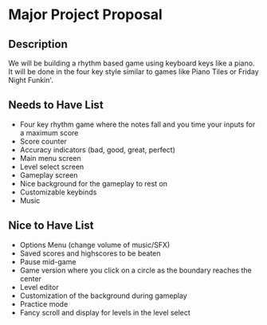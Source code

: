 # Major Project Proposal

## Description
We will be building a rhythm based game using keyboard keys like a piano. It will be done in the four key style similar to games like Piano Tiles or Friday Night Funkin'.

## Needs to Have List
- Four key rhythm game where the notes fall and you time your inputs for a maximum score
- Score counter
- Accuracy indicators (bad, good, great, perfect)
- Main menu screen
- Level select screen
- Gameplay screen
- Nice background for the gameplay to rest on
- Customizable keybinds
- Music

## Nice to Have List
- Options Menu (change volume of music/SFX)
- Saved scores and highscores to be beaten
- Pause mid-game
- Game version where you click on a circle as the boundary reaches the center
- Level editor
- Customization of the background during gameplay
- Practice mode
- Fancy scroll and display for levels in the level select
